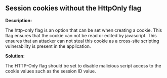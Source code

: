 
Session cookies without the HttpOnly flag
-------

**Description:**

The http-only flag is an option that can be set when creating a cookie. 
This flag ensures that the cookie can not be read or edited by javascript. 
This ensures that an attacker can not steal this cookie as a cross-site scripting 
vulnerability is present in the application.


**Solution:**

The HTTP-Only flag should be set to disable malicious script access to the cookie values 
such as the session ID value.

	